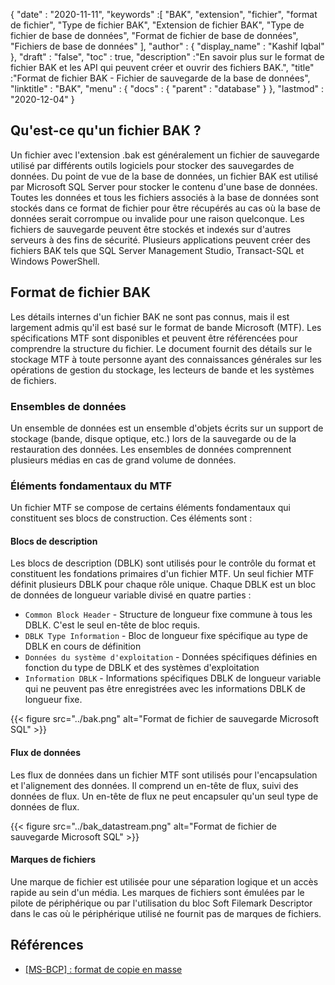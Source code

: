 {
  "date" : "2020-11-11",
  "keywords" :[ "BAK", "extension", "fichier", "format de fichier", "Type de fichier BAK", "Extension de fichier BAK", "Type de fichier de base de données", "Format de fichier de base de données", "Fichiers de base de données" ],
  "author" : {
    "display_name" : "Kashif Iqbal"
},
  "draft" : "false",
  "toc" : true,
  "description" :"En savoir plus sur le format de fichier BAK et les API qui peuvent créer et ouvrir des fichiers BAK.",
  "title" :"Format de fichier BAK - Fichier de sauvegarde de la base de données",
  "linktitle" : "BAK",
  "menu" : {
    "docs" : {
      "parent" : "database"
}
},
  "lastmod" : "2020-12-04"
}

## Qu'est-ce qu'un fichier BAK ?

Un fichier avec l'extension .bak est généralement un fichier de sauvegarde utilisé par différents outils logiciels pour stocker des sauvegardes de données. Du point de vue de la base de données, un fichier BAK est utilisé par Microsoft SQL Server pour stocker le contenu d'une base de données. Toutes les données et tous les fichiers associés à la base de données sont stockés dans ce format de fichier pour être récupérés au cas où la base de données serait corrompue ou invalide pour une raison quelconque. Les fichiers de sauvegarde peuvent être stockés et indexés sur d'autres serveurs à des fins de sécurité. Plusieurs applications peuvent créer des fichiers BAK tels que SQL Server Management Studio, Transact-SQL et Windows PowerShell.

## Format de fichier BAK

Les détails internes d'un fichier BAK ne sont pas connus, mais il est largement admis qu'il est basé sur le format de bande Microsoft (MTF). Les spécifications MTF sont disponibles et peuvent être référencées pour comprendre la structure du fichier. Le document fournit des détails sur le stockage MTF à toute personne ayant des connaissances générales sur les opérations de gestion du stockage, les lecteurs de bande et les systèmes de fichiers.

### Ensembles de données

Un ensemble de données est un ensemble d'objets écrits sur un support de stockage (bande, disque optique, etc.) lors de la sauvegarde ou de la restauration des données. Les ensembles de données comprennent plusieurs médias en cas de grand volume de données.

### Éléments fondamentaux du MTF

Un fichier MTF se compose de certains éléments fondamentaux qui constituent ses blocs de construction. Ces éléments sont :

#### Blocs de description

Les blocs de description (DBLK) sont utilisés pour le contrôle du format et constituent les fondations primaires d'un fichier MTF. Un seul fichier MTF définit plusieurs DBLK pour chaque rôle unique. Chaque DBLK est un bloc de données de longueur variable divisé en quatre parties :

* `Common Block Header` - Structure de longueur fixe commune à tous les DBLK. C'est le seul en-tête de bloc requis.
* `DBLK Type Information` - Bloc de longueur fixe spécifique au type de DBLK en cours de définition
* `Données du système d'exploitation` - Données spécifiques définies en fonction du type de DBLK et des systèmes d'exploitation
* `Information DBLK` - Informations spécifiques DBLK de longueur variable qui ne peuvent pas être enregistrées avec les informations DBLK de longueur fixe.

 {{< figure src="../bak.png" alt="Format de fichier de sauvegarde Microsoft SQL" >}}

#### Flux de données

Les flux de données dans un fichier MTF sont utilisés pour l'encapsulation et l'alignement des données. Il comprend un en-tête de flux, suivi des données de flux. Un en-tête de flux ne peut encapsuler qu'un seul type de données de flux.

{{< figure src="../bak_datastream.png" alt="Format de fichier de sauvegarde Microsoft SQL" >}}

#### Marques de fichiers

Une marque de fichier est utilisée pour une séparation logique et un accès rapide au sein d'un média. Les marques de fichiers sont émulées par le pilote de périphérique ou par l'utilisation du bloc Soft Filemark Descriptor dans le cas où le périphérique utilisé ne fournit pas de marques de fichiers.

## Références ##

* [[MS-BCP] : format de copie en masse](https://learn.microsoft.com/en-us/openspecs/sql_data_portability/ms-bcp/54965c4d-34c7-400d-b970-1007984315a5)

